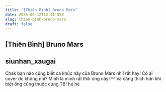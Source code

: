 ```yaml
---
title: "[Thiên Bình] Bruno Mars"
date: 2025-06-12T12:41:55Z
slug: thien-binh-bruno-mars
draft: false
---
```


## [Thiên Bình] Bruno Mars

## siunhan_xaugai

Chak bạn nào cũng biết ca khúc này của Bruno Mars nhỉ! rất hay!
Có ai cover dc không nhỉ? Mình là mình rất thik ông này! ^^
Và càng thích hơn khi biết ổng cũng thuộc cung TB! hé hé